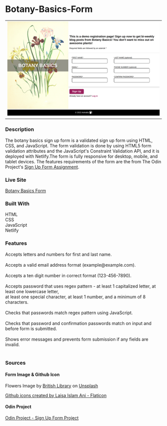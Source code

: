 # Botany-Basics-Form

<table>
    <tr>
    <td><img src="./images/botany-basics-desktop.png"></td>
    </tr>
</table>

### Description

The botany basics sign up form is a validated sign up form using HTML, CSS, and JavaScript. The form validation is done by using HTML5 form validation attributes and the JavaScript's Constraint Validation API, and it is deployed with Netlify.The form is fully responsive for desktop, mobile, and tablet devices. The features requirements of the form are the from The Odin Project's [Sign Up Form Assignment](https://www.theodinproject.com/lessons/node-path-intermediate-html-and-css-sign-up-form).

### Live Site

[Botany Basics Form](https://botany-basics-sign-up-form-aishabu.netlify.app/)

### Built With

HTML <br>
CSS<br>
JavaScript<br>
Netlify<br>

### Features

Accepts letters and numbers for first and last name.<br>
<br>
Accepts a valid email address format <span>(example</span><span>@</span><span>example.com)</span>.<br>
<br>
Accepts a ten digit number in correct format (123-456-7890).<br>
<br>
Accepts password that uses regex pattern - at least 1 capitalized letter, at least one lowercase letter,
<br> at least one special character, at least 1 number, and a minimum of 8 characters.<br>
<br>
Checks that passwords match regex pattern using JavaScript.<br>
<br>
Checks that password and confirmation passwords match on input and before form is submitted.<br>
<br>
Shows error messages and prevents form submission if any fields are invalid.<br>
<br>

### Sources

#### Form Image & Github Icon

Flowers Image by <a href="https://unsplash.com/@britishlibrary?utm_source=unsplash&utm_medium=referral&utm_content=creditCopyText">British Library</a> on <a href="https://unsplash.com/s/visual/a3c6dc8c-8bfb-4bf6-a1b4-8694b15e83d7?utm_source=unsplash&utm_medium=referral&utm_content=creditCopyText">Unsplash</a>

<a href="https://www.flaticon.com/free-icons/github" title="github icons">Github icons created by Laisa Islam Ani - Flaticon</a>

#### Odin Project

[Odin Project - Sign Up Form Project](https://www.theodinproject.com/lessons/node-path-intermediate-html-and-css-sign-up-form)
